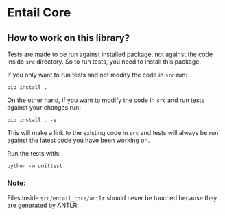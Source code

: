 # Entail Core

## How to work on this library?

Tests are made to be run against installed package, not against the code inside
`src` directory. So to run tests, you need to install this package.

If you only want to run tests and not modify the code in `src` run:

    pip install .

On the other hand, if you want to modify the code in `src` and run tests
against your changes run:

    pip install . -e

This will make a link to the existing code in `src` and tests will always be
run against the latest code you have been working on.

Run the tests with:

    python -m unittest

### Note:
    
Files inside `src/entail_core/antlr` should never be touched because they are 
generated by ANTLR.